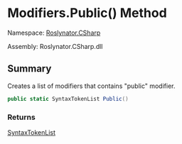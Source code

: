 # Modifiers\.Public\(\) Method

Namespace: [Roslynator.CSharp](../../README.md)

Assembly: Roslynator\.CSharp\.dll

## Summary

Creates a list of modifiers that contains "public" modifier\.

```csharp
public static SyntaxTokenList Public()
```

### Returns

[SyntaxTokenList](https://docs.microsoft.com/en-us/dotnet/api/microsoft.codeanalysis.syntaxtokenlist)


